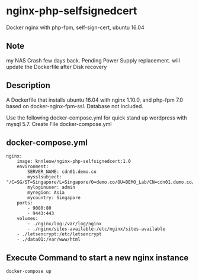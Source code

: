 # nginx-php-selfsignedcert
Docker nginx with php-fpm, self-sign-cert, ubuntu 16.04

## Note
my NAS Crash few days back. Pending Power Supply replacement.
will update the Dockerfile after Disk recovery

## Description
A Dockerfile that installs ubuntu 16.04 with nginx 1.10.0, and php-fpm 7.0 based on
docker-nginx-fpm-ssl. Database not included.

Use the following docker-compose.yml for quick stand up wordpress with mysql 5.7.
Create File docker-compose.yml

## docker-compose.yml

    nginx:
        image: knnleow/nginx-php-selfsignedcert:1.0
        environment:
            SERVER_NAME: cdn01.demo.co
            mysslsubject: "/C=SG/ST=Singapore/L=Singapore/O=demo.co/OU=DEMO_Lab/CN=cdn01.demo.co/emailAddress=admin@demo.co"
            myloginuser: admin
            myregion: Asia
            mycountry: Singapore
        ports:
            - 9080:80
            - 9443:443
        volumes:
            - ./nginx/log:/var/log/nginx
            - ./nginx/sites-available:/etc/nginx/sites-available
        - ./letsencrypt:/etc/letsencrypt
        - ./data01:/var/www/html
        
## Execute Command to start a new nginx instance

    docker-compose up
